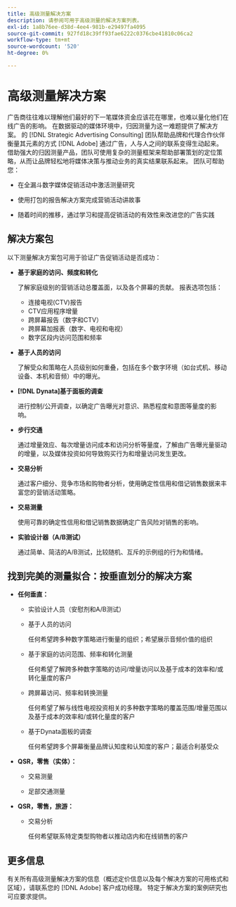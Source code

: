 ```yaml
---
title: 高级测量解决方案
description: 请参阅可用于高级测量的解决方案列表。
exl-id: 1a8b76ee-d38d-4ee4-981b-e29497fa4095
source-git-commit: 927fd18c39ff93fae6222c0376cbe41810c06ca2
workflow-type: tm+mt
source-wordcount: '520'
ht-degree: 0%

---
```


# 高级测量解决方案

广告商往往难以理解他们最好的下一笔媒体资金应该花在哪里，也难以量化他们在线广告的影响。 在数据驱动的媒体环境中，归因测量为这一难题提供了解决方案。 的 [!DNL Strategic Advertising Consulting] 团队帮助品牌和代理合作伙伴衡量其元素的方式 [!DNL Adobe] 通过广告，人与人之间的联系变得生动起来。 借助强大的归因测量产品，团队可使用复杂的测量框架来帮助部署策划的定位策略，从而让品牌轻松地将媒体决策与推动业务的真实结果联系起来。 团队可帮助您：

* 在全漏斗数字媒体促销活动中激活测量研究

* 使用打包的报告解决方案完成营销活动讲故事

* 随着时间的推移，通过学习和提高促销活动的有效性来改进您的广告实践

## 解决方案包

以下测量解决方案包可用于验证广告促销活动是否成功：

* **基于家庭的访问、频度和转化**

   了解家庭级别的营销活动总覆盖面，以及各个屏幕的贡献。 报表选项包括：

   * 连接电视(CTV)报告
   * CTV应用程序增量
   * 跨屏幕报告（数字和CTV）
   * 跨屏幕加报表（数字、电视和电视）
   * 数字区段内访问范围和频率

* **基于人员的访问**

   了解受众和策略在人员级别如何重叠，包括在多个数字环境（如台式机、移动设备、本机和音频）中的曝光。

* **[!DNL Dynata]基于面板的调查**

   进行控制/公开调查，以确定广告曝光对意识、熟悉程度和意图等量度的影响。

* **步行交通**

   通过增量效应、每次增量访问成本和访问分析等量度，了解由广告曝光量驱动的增量，以及媒体投资如何导致购买行为和增量访问发生更改。

* **交易分析**

   通过客户细分、竞争市场和购物者分析，使用确定性信用和借记销售数据来丰富您的营销活动策略。

* **交易测量**

   使用可靠的确定性信用和借记销售数据确定广告风险对销售的影响。

* **实验设计器（A/B测试）**

   通过简单、简洁的A/B测试，比较随机、互斥的示例组的行为和情绪。

## 找到完美的测量拟合：按垂直划分的解决方案

* **任何垂直：**

   * 实验设计人员（安慰剂和A/B测试）

   * 基于人员的访问

      任何希望跨多种数字策略进行衡量的组织；希望展示音频价值的组织

   * 基于家庭的访问范围、频率和转化测量

      任何希望了解跨多种数字策略的访问/增量访问以及基于成本的效率和/或转化量度的客户

   * 跨屏幕访问、频率和转换测量

      任何希望了解与线性电视投资相关的多种数字策略的覆盖范围/增量范围以及基于成本的效率和/或转化量度的客户

   * 基于Dynata面板的调查

      任何希望跨多个屏幕衡量品牌认知度和认知度的客户；最适合利基受众

* **QSR，零售（实体）：**

   * 交易测量

   * 足部交通测量

* **QSR，零售，旅游：**

   * 交易分析

      任何希望联系特定类型购物者以推动店内和在线销售的客户

## 更多信息

有关所有高级测量解决方案的信息（概述定价信息以及每个解决方案的可用格式和区域），请联系您的 [!DNL Adobe] 客户成功经理。 特定于解决方案的案例研究也可应要求提供。
